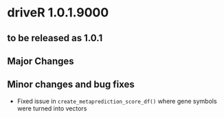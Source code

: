 # driveR 1.0.1.9000
## to be released as 1.0.1

## Major Changes

## Minor changes and bug fixes
- Fixed issue in `create_metaprediction_score_df()` where gene symbols were turned into vectors
